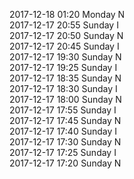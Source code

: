 2017-12-18 01:20 Monday  N  
2017-12-17 20:55 Sunday  I  
2017-12-17 20:50 Sunday  N  
2017-12-17 20:45 Sunday  I  
2017-12-17 19:30 Sunday  N  
2017-12-17 19:25 Sunday  I  
2017-12-17 18:35 Sunday  N  
2017-12-17 18:30 Sunday  I  
2017-12-17 18:00 Sunday  N  
2017-12-17 17:55 Sunday  I  
2017-12-17 17:45 Sunday  N  
2017-12-17 17:40 Sunday  I  
2017-12-17 17:30 Sunday  N  
2017-12-17 17:25 Sunday  I  
2017-12-17 17:20 Sunday  N  
